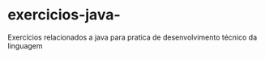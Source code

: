 # exercicios-java-
Exercícios relacionados a java para pratica de desenvolvimento técnico da linguagem 
